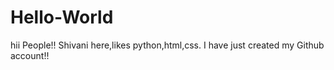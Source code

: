 # Hello-World
hii People!!
Shivani here,likes python,html,css.
I have just created my Github account!!
